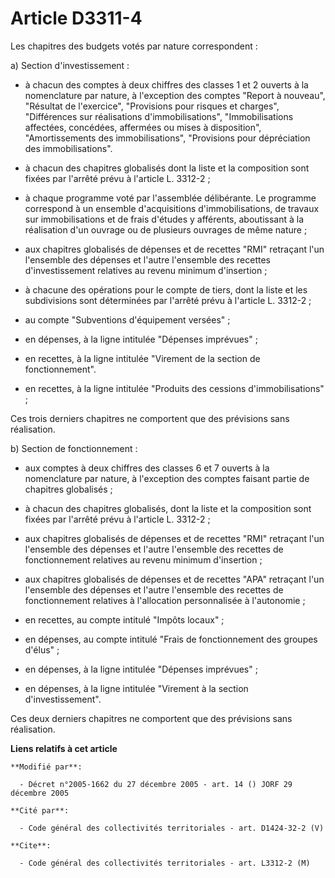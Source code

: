 # Article D3311-4

Les chapitres des budgets votés par nature correspondent :

a) Section d'investissement :

- à chacun des comptes à deux chiffres des classes 1 et 2 ouverts à la nomenclature par nature, à l'exception des comptes
"Report à nouveau", "Résultat de l'exercice", "Provisions pour risques et charges", "Différences sur réalisations
d'immobilisations", "Immobilisations affectées, concédées, affermées ou mises à disposition", "Amortissements des
immobilisations", "Provisions pour dépréciation des immobilisations".

- à chacun des chapitres globalisés dont la liste et la composition sont fixées par l'arrêté prévu à l'article L. 3312-2 ;

- à chaque programme voté par l'assemblée délibérante. Le programme correspond à un ensemble d'acquisitions
d'immobilisations, de travaux sur immobilisations et de frais d'études y afférents, aboutissant à la réalisation d'un ouvrage
ou de plusieurs ouvrages de même nature ;

- aux chapitres globalisés de dépenses et de recettes "RMI" retraçant l'un l'ensemble des dépenses et l'autre l'ensemble des
recettes d'investissement relatives au revenu minimum d'insertion ;

- à chacune des opérations pour le compte de tiers, dont la liste et les subdivisions sont déterminées par l'arrêté prévu à
l'article L. 3312-2 ;

- au compte "Subventions d'équipement versées" ;

- en dépenses, à la ligne intitulée "Dépenses imprévues" ;

- en recettes, à la ligne intitulée "Virement de la section de fonctionnement".

- en recettes, à la ligne intitulée "Produits des cessions d'immobilisations" ;

Ces trois derniers chapitres ne comportent que des prévisions sans réalisation.

b) Section de fonctionnement :

- aux comptes à deux chiffres des classes 6 et 7 ouverts à la nomenclature par nature, à l'exception des comptes faisant
partie de chapitres globalisés ;

- à chacun des chapitres globalisés, dont la liste et la composition sont fixées par l'arrêté prévu à l'article L. 3312-2 ;

- aux chapitres globalisés de dépenses et de recettes "RMI" retraçant l'un l'ensemble des dépenses et l'autre l'ensemble des
recettes de fonctionnement relatives au revenu minimum d'insertion ;

- aux chapitres globalisés de dépenses et de recettes "APA" retraçant l'un l'ensemble des dépenses et l'autre l'ensemble des
recettes de fonctionnement relatives à l'allocation personnalisée à l'autonomie ;

- en recettes, au compte intitulé "Impôts locaux" ;

- en dépenses, au compte intitulé "Frais de fonctionnement des groupes d'élus" ;

- en dépenses, à la ligne intitulée "Dépenses imprévues" ;

- en dépenses, à la ligne intitulée "Virement à la section d'investissement".

Ces deux derniers chapitres ne comportent que des prévisions sans réalisation.

**Liens relatifs à cet article**

	**Modifié par**:

	  - Décret n°2005-1662 du 27 décembre 2005 - art. 14 () JORF 29 décembre 2005

	**Cité par**:

	  - Code général des collectivités territoriales - art. D1424-32-2 (V)

	**Cite**:

	  - Code général des collectivités territoriales - art. L3312-2 (M)
